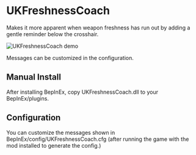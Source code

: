 # UKFreshnessCoach

Makes it more apparent when weapon freshness has run out by adding a gentle reminder below the
crosshair.

![UKFreshnessCoach demo](https://github.com/prophetofxenu/UKFreshnessCoach/assets/20529712/5bd6bb58-220e-41e5-8093-012cebac0ce9)

Messages can be customized in the configuration.

## Manual Install

After installing BepInEx, copy UKFreshnessCoach.dll to your BepInEx/plugins.

## Configuration

You can customize the messages shown in BepInEx/config/UKFreshnessCoach.cfg (after running the
game with the mod installed to generate the config.)
